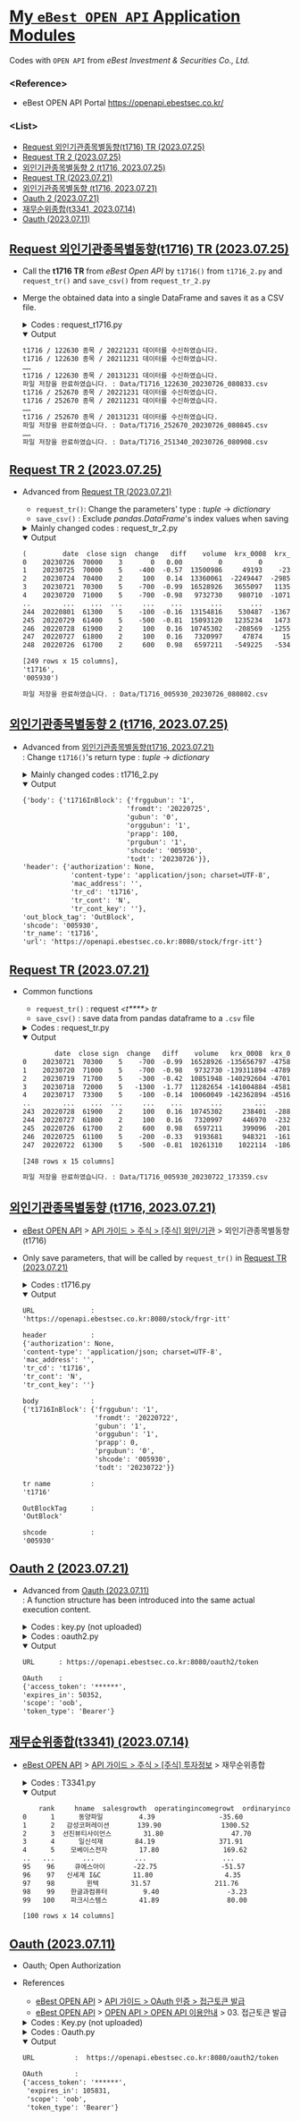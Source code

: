 # [My `eBest OPEN API` Application Modules](../README.md#my-ebest-open-api-application-modules)

Codes with `OPEN API` from *eBest Investment & Securities Co., Ltd.*


### \<Reference>
- eBest OPEN API Portal https://openapi.ebestsec.co.kr/ 

### \<List>
- [Request 외인기관종목별동향(t1716) TR (2023.07.25)](#request-외인기관종목별동향t1716-tr-20230725)
- [Request TR 2 (2023.07.25)](#request-tr-2-20230725)
- [외인기관종목별동향 2 (t1716, 2023.07.25)](#외인기관종목별동향-2-t1716-20230725)
- [Request TR (2023.07.21)](#request-tr-20230721)
- [외인기관종목별동향 (t1716, 2023.07.21)](#외인기관종목별동향-t1716-20230721)
- [Oauth 2 (2023.07.21)](#oauth-2-20230721)
- [재무순위종합(t3341, 2023.07.14)](#재무순위종합t3341-20230714)
- [Oauth (2023.07.11)](#oauth-20230711)


## [Request 외인기관종목별동향(t1716) TR (2023.07.25)](#list)

- Call the **t1716 TR** from *eBest Open API* by `t1716()` from `t1716_2.py` and `request_tr()` and `save_csv()` from `request_tr_2.py`
- Merge the obtained data into a single DataFrame and saves it as a CSV file.

  <details>
    <summary>Codes : request_t1716.py</summary>

  ```py
  """
  eBest Open API / 외인기관종목별동향 (t1716) 실행
  2023.07.25

  이 코드는 eBest Open API에서 t1716 TR을 호출하여 주어진 종목 코드와 조회 기간에 따른 외인과 기관의 순매매 정보를 조회하고,
  이를 하나의 DataFrame으로 병합한 뒤 하나의 CSV 파일로 저장하는 작업을 수행합니다.

  Parameters  :
      TR_NAME (str)       : TR을 호출하는 함수의 이름으로 사용될 문자열입니다.
      shcodes (list)      : 조회할 종목 코드들이 담긴 리스트입니다.
      todts (list)        : 조회를 종료할 날짜들이 담긴 리스트입니다.
      YEARS (int)         : 조회 기간의 연도 수를 나타내는 정수입니다.
      PERIOD (int)        : 조회 기간을 나타내는 정수로, 최대 366일까지 조회가 가능합니다.
      unique_keys (list)  : 중복된 열을 제거하기 위해 사용될 DataFrame의 열 이름들이 담긴 리스트입니다.

  Returns     :
      None

  History     :
      1   2023.07.21  최초 작성
      2   2023.07.25  request_tr()의 리턴값을 병합하여 하나의 CSV 파일로 출력
  """
  ```
  ```py
  import time
  import t1716_2 as t1716
  import request_tr_2 as request_tr
  import pandas as pd
  ```
  ```py
  if __name__ == "__main__":

      TR_NAME = "t1716"
      shcodes = ["122630", "252670", "233740", "251340"]
      todts   = []
      YEARS   = 10
      for i in range(0, YEARS):
          todts.append(str(2022 - i) + "1231")
      PERIOD  = 366
          # It seems to have a maximum value of 366 (why not 365? considering leap years)
      unique_keys = ["date"]                                                      # to remove duplicated columns

      # print(todts)                                                              # Ok

      for shcode in shcodes:
          merged_df = pd.DataFrame()
          for todt in todts:
              results = request_tr.request_tr(t1716.t1716(shcode=shcode, todt=todt, period=PERIOD))
              merged_df = pd.concat([merged_df, results[0]])
              print(f"{TR_NAME} / {shcode} 종목 / {todt} 데이터를 수신하였습니다.")
              time.sleep(1)
          merged_df.drop_duplicates(subset=unique_keys, keep='first', inplace=True)
          request_tr.save_csv(data_frame=merged_df, tr_name=TR_NAME, shcode=shcode)
  ```

  </details>
  <details open="">
    <summary>Output</summary>

  ```txt
  t1716 / 122630 종목 / 20221231 데이터를 수신하였습니다.
  t1716 / 122630 종목 / 20211231 데이터를 수신하였습니다.
  ……
  t1716 / 122630 종목 / 20131231 데이터를 수신하였습니다.
  파일 저장을 완료하였습니다. : Data/T1716_122630_20230726_080833.csv
  t1716 / 252670 종목 / 20221231 데이터를 수신하였습니다.
  t1716 / 252670 종목 / 20211231 데이터를 수신하였습니다.
  ……
  t1716 / 252670 종목 / 20131231 데이터를 수신하였습니다.
  파일 저장을 완료하였습니다. : Data/T1716_252670_20230726_080845.csv
  ……
  파일 저장을 완료하였습니다. : Data/T1716_251340_20230726_080908.csv
  ```
  </details>


## [Request TR 2 (2023.07.25)](#list)

- Advanced from [Request TR (2023.07.21)](#request-tr-20230721)
  - `request_tr()`: Change the parameters' type : *tuple* → *dictionary*
  - `save_csv()`  : Exclude *pandas.DataFrame*'s index values when saving

  <details>
    <summary>Mainly changed codes : request_tr_2.py</summary>

  ```python
  def request_tr(results):
      """
      ……

      Parameters :
          results (dict)      : t****() 함수의 리턴값인 딕셔너리입니다.

      ……
      """

      _url            = results["url"]
      _header         = results["header"]
      _body           = results["body"]
      _tr_name        = results["tr_name"]
      _out_block_tag  = results["out_block_tag"]
      _shcode         = results["shcode"]

      ……
  ```
  ```py
  def save_csv(data_frame, tr_name, shcode=""):
      ……

      ……
      data_frame.to_csv(_path, index=False)
      ……
  ```
  ```py
  if __name__ == "__main__":

      import pprint
      import t1716_2 as t1716

      tr_output = request_tr(t1716.t1716(shcode="005930", period=365))             # 삼성전자, 1년치 일일 데이터
      pprint.pprint(tr_output)
      save_csv(*tr_output)
  ```
  </details>
  <details open="">
    <summary>Output</summary>

  ```txt
  (         date  close sign  change   diff    volume  krx_0008  krx_0018  krx_0009   pgmvol  fsc_listing fsc_sjrate  fsc_0009  gm_volume  gm_value
  0    20230726  70000    3       0   0.00         0         0         0         0        0   3165243552      53.02         0          0         0
  1    20230725  70000    5    -400  -0.57  13500986     49193    -23280   1844693  -940037   3165243552      53.02   1895393     249469     17471
  2    20230724  70400    2     100   0.14  13360061  -2249447  -2985631    576591  2421837   3164288196      53.01    582022     187872     13236
  3    20230721  70300    5    -700  -0.99  16528926   3655097   1135251  -3232093  -823435   3161284337      52.95  -2740185     690377     48199
  4    20230720  71000    5    -700  -0.98   9732730    980710  -1071133   -296382   190441   3164847957      53.01   1200568     212026     15104
  ..        ...    ...  ...     ...    ...       ...       ...       ...       ...      ...          ...        ...       ...        ...       ...
  244  20220801  61300    5    -100  -0.16  13154816    530487  -1367169    240197   313794   2974186694      49.82    -66871     186169     11311
  245  20220729  61400    5    -500  -0.81  15093120   1235234   1473091    616021 -1623959   2973939771      49.82     77992     690338     42576
  246  20220728  61900    2     100   0.16  10745302   -208569  -1255580     81602   695515   2975485738      49.84   1398272     155172      9639
  247  20220727  61800    2     100   0.16   7320997     47874     15345    620603  -330594   2973391951      49.81    930383      87069      5349
  248  20220726  61700    2     600   0.98   6597211   -549225   -534799    811790   137251   2972792162      49.80    555180      47626      2933

  [249 rows x 15 columns],
  't1716',
  '005930')
  ```
  ```txt
  파일 저장을 완료하였습니다. : Data/T1716_005930_20230726_080802.csv
  ```
  </details>


## [외인기관종목별동향 2 (t1716, 2023.07.25)](#list)

- Advanced from [외인기관종목별동향(t1716, 2023.07.21)](#외인기관종목별동향t1716-20230721)  
  : Change `t1716()`'s return type : *tuple* → *dictionary*

  <details>
    <summary>Mainly changed codes : t1716_2.py</summary>

  ```python
  def t1716(shcode = "005930", todt = "", period = 366):
      """
      ……

      Returns     :
          dict                    : 함수 호출 시 반환되는 값들을 딕셔너리로 묶어 반환합니다.
      """

      ……

      return {
          'url'           : _url,
          'header'        : _header,
          'body'          : _body,
          'tr_name'       : t1716.__name__,
          'out_block_tag' : _out_block_tag,
          'shcode'        : shcode
      }
  ```
  ```py
  if __name__ == "__main__":

      ……

      results = t1716()                                       # 함수 호출 결과를 딕셔너리로 받음
      pprint.pprint(results)
  ```
  </details>
  <details open="">
    <summary>Output</summary>

  ```txt
  {'body': {'t1716InBlock': {'frggubun': '1',
                            'fromdt': '20220725',
                            'gubun': '0',
                            'orggubun': '1',
                            'prapp': 100,
                            'prgubun': '1',
                            'shcode': '005930',
                            'todt': '20230726'}},
  'header': {'authorization': None,
              'content-type': 'application/json; charset=UTF-8',
              'mac_address': '',
              'tr_cd': 't1716',
              'tr_cont': 'N',
              'tr_cont_key': ''},
  'out_block_tag': 'OutBlock',
  'shcode': '005930',
  'tr_name': 't1716',
  'url': 'https://openapi.ebestsec.co.kr:8080/stock/frgr-itt'}
  ```
  </details>


## [Request TR (2023.07.21)](#list)

- Common functions
  - `request_tr()` : request *\<t\*\*\*\*> tr*
  - `save_csv()`   : save data from pandas dataframe to a `.csv` file

  <details>
    <summary>Codes : request_tr.py</summary>

  ```py
  """
  eBest Open API / request_tr
  2023.07.21

  이 코드는 eBest Open API에서 TR을 호출하여 데이터를 조회하고 CSV 파일로 저장하는 코드입니다.
  """
  ```
  ```py
  import datetime
  import json
  import pytz
  import pandas as pd
  import requests

  import oauth2 as oauth
  ```
  ```python
  def request_tr(url, header, body, tr_name, out_block_tag, shcode):
      """
      eBest Open API에서 TR을 호출하여 데이터를 조회하는 함수입니다.

      Parameters:
          url (str)           : API 호출을 위한 URL입니다.
          header (dict)       : API 호출에 필요한 헤더 정보가 담긴 딕셔너리입니다.
          body (dict)         : API 호출에 필요한 바디 정보가 담긴 딕셔너리입니다.
          tr_name (str)       : 함수 이름입니다.
          out_block_tag (str) : 반환 데이터의 태그입니다.
          shcode (str)        : 종목코드를 지정하는 매개변수입니다.

      Returns:
          pandas.DataFrame    : 조회된 데이터가 담긴 DataFrame 객체를 반환합니다.
          str                 : 함수 이름을 반환합니다.
          str                 : 종목코드를 반환합니다.
      """

      header["authorization"] = f"Bearer {oauth.oauth()}"
      _res = requests.post(url, headers=header, data=json.dumps(body), timeout=1)
      _json_data = _res.json()
      # print(json_data)                                                          # Ok
      # print(f"{TR_NAME}{out_block_tag}")                                        # Ok
      _data_frame = pd.json_normalize(_json_data[f"{tr_name}{out_block_tag}"])

      return _data_frame, tr_name, shcode
  ```
  ```py
  def save_csv(data_frame, tr_name, shcode=""):
      """
      조회된 데이터를 CSV 파일로 저장하는 함수입니다.

      Parameters:
          data_frame (pandas.DataFrame) : 조회된 데이터가 담긴 DataFrame 객체입니다.
          tr_name (str)                 : 저장할 파일의 이름을 지정하는 매개변수입니다.
          shcode (str, optional)        : 종목코드를 지정하는 매개변수입니다. 기본값은 ""(빈 문자열)입니다.

      Returns:
          None
      """

      _seoul_timezone = pytz.timezone('Asia/Seoul')
      _time_stamp = datetime.datetime.now(_seoul_timezone).strftime("%Y%m%d_%H%M%S")
      if len(shcode) > 0:
          _path = f'Data/{tr_name.upper()}_{shcode}_{_time_stamp}.csv'
      else:
          _path = f'Data/{tr_name.upper()}_{_time_stamp}.csv'
      data_frame.to_csv(_path)
      print("파일 저장을 완료하였습니다. :", _path)
  ```
  ```py
  if __name__ == "__main__":

      import t1716

      results = request_tr(*t1716.t1716(shcode="005930", period=365))             # 삼성전자, 1년치 일일 데이터
      print(results[0])
      save_csv(*results)
  ```
  </details>
  <details open="">
    <summary>Output</summary>

  ```txt
          date  close sign  change   diff    volume   krx_0008  krx_0018   krx_0009    pgmvol  fsc_listing fsc_sjrate   fsc_0009  gm_volume  gm_value
  0    20230721  70300    5    -700  -0.99  16528926 -135656797 -47587921  187226850  66422136   3161057429      52.95  189453121  111023539   6948297
  1    20230720  71000    5    -700  -0.98   9732730 -139311894 -47899737  191282378  67245571   3164847957      53.01  193243649  110811513   6933193
  2    20230719  71700    5    -300  -0.42  10851948 -140292604 -47019045  191388319  67055130   3163456948      52.99  191852640  110486152   6909844
  3    20230718  72000    5   -1300  -1.77  11282654 -141004884 -45818326  190916335  65954614   3163380264      52.99  191775956  110112691   6882647
  4    20230717  73300    5    -100  -0.14  10060049 -142362894 -45165996  191707382  66590493   3164885311      53.02  193281003  109698081   6852294
  ..        ...    ...  ...     ...    ...       ...        ...       ...        ...       ...          ...        ...        ...        ...       ...
  243  20220728  61900    2     100   0.16  10745302     238401  -2887326    2630540   -829418   2975485738      49.84    3881430     523771     32276
  244  20220727  61800    2     100   0.16   7320997     446970  -2327261    1853423  -1524933   2973391951      49.81    1787643     436702     26927
  245  20220726  61700    2     600   0.98   6597211     399096  -2012012    1563414  -1194339   2972792162      49.80    1187854     389076     23993
  246  20220725  61100    5    -200  -0.33   9193681     948321  -1614464     614373  -1331590   2972099731      49.79     495423     337887     20852
  247  20220722  61300    5    -500  -0.81  10261310    1022114  -1862181     739607   -342577   2972375415      49.79     771107          0         0

  [248 rows x 15 columns]
  ```
  ```txt
  파일 저장을 완료하였습니다. : Data/T1716_005930_20230722_173359.csv
  ```
  </details>


## [외인기관종목별동향 (t1716, 2023.07.21)](#list)

- [eBest OPEN API](https://openapi.ebestsec.co.kr) > [API 가이드 > 주식 > [주식] 외인/기관](https://openapi.ebestsec.co.kr/apiservice?group_id=73142d9f-1983-48d2-8543-89b75535d34c&api_id=90378c39-f93e-4f95-9670-f76e5c924cc6) > 외인기관종목별동향 (t1716)
- Only save parameters, that will be called by `request_tr()` in [Request TR (2023.07.21)](#request-tr-20230721)

  <details>
    <summary>Codes : t1716.py</summary>

  ```py
  """
  eBest Open API / 외인기관종목별동향 (t1716)
  2023.07.21

  이 코드는 eBest Open API에서 t1716 TR을 호출하기 위한 예시 코드입니다.
  t1716 TR은 주식 시장의 기관 및 외인 순매매 정보를 조회하는 TR입니다.
  """
  ```
  ```py
  from datetime import datetime, timedelta
  import pytz
  ```
  ```python
  def t1716(shcode = "005930", todt = "", period = 365) :
      """
      eBest Open API에서 t1716 TR을 호출하기 위한 URL, 헤더 및 바디 정보를 반환하는 함수입니다.

      Parameters:
          shcode (str, optional)  : 종목코드를 지정하는 매개변수입니다. 기본값은 "005930"(삼성전자)로 설정됩니다.
          todt (str, optional)    : 조회를 종료할 날짜를 지정하는 매개변수입니다. 기본값은 오늘 날짜로 설정됩니다.
          period (int, optional)  : 조회 기간을 지정하는 매개변수입니다. 기본값은 365일(1년)입니다.

      Returns:
          tuple                   : url, 헤더, 바디 정보, 함수 이름, 반환 데이터 태그, 종목코드를 포함하는 튜플을 반환합니다.
      """

      _url_base   = "https://openapi.ebestsec.co.kr:8080"
      _path       = "stock/frgr-itt"
      _url        = f"{_url_base}/{_path}"

      _header     = {
          "content-type"  : "application/json; charset=UTF-8",
          "authorization" : None,                             # fill in RunTR()
          "tr_cd"         : "t1716",
          "tr_cont"       : "N",
          "tr_cont_key"   : "",
          "mac_address"   : ""
      }

      # 시작일자와 종료일자를 YYYYMMDD 형식으로 생성하기
      _seoul_timezone = pytz.timezone('Asia/Seoul')
      _seoul_dt       = datetime.now(_seoul_timezone)
      _todt           = _seoul_dt.strftime('%Y%m%d') if todt == "" else todt
      _todt_datetime = datetime.strptime(_todt, '%Y%m%d').astimezone(_seoul_timezone)
      _fromdt = (_todt_datetime - timedelta(period)).strftime("%Y%m%d")

      _body           = {
          "t1716InBlock" : {
              "shcode"    : shcode,                           # 종목코드
              "gubun"     : "1",                              # 0:일간순매수 1:기간내누적순매수
              "fromdt"    : _fromdt,                          # 시작일자 : YYYYMMDD (default : 종료일자로부터 1년 전)
              "todt"      : _todt,                            # 종료일자 : YYYYMMDD
              "prapp"     : 0,                                # 프로그램매매 감산 적용율 - %단위
              "prgubun"   : "0",                              # PR적용구분(0:적용안함1:적용)
              "orggubun"  : "1",                              # 기관적용(0:미적용 1:적용)
              "frggubun"  : "1"                               # 외인적용(0:미적용 1:적용)
          }
      }

      _out_block_tag = "OutBlock"

      return _url, _header, _body, t1716.__name__, _out_block_tag, shcode
  ```
  ```py
  if __name__ == "__main__":

      import pprint

      url, header, body, tr_name, out_block_tag, shcode_ = t1716()

      print("URL              :")
      pprint.pprint(url)
      print("\nheader           :")
      pprint.pprint(header)
      print("\nbody             :")
      pprint.pprint(body)
      print("\ntr name          :")
      pprint.pprint(tr_name)
      print("\nOutBlockTag      :")
      pprint.pprint(out_block_tag)
      print("\nshcode           :")
      pprint.pprint(shcode_)
  ```
  </details>
  <details open="">
    <summary>Output</summary>

  ```txt
  URL              :
  'https://openapi.ebestsec.co.kr:8080/stock/frgr-itt'

  header           :
  {'authorization': None,
  'content-type': 'application/json; charset=UTF-8',
  'mac_address': '',
  'tr_cd': 't1716',
  'tr_cont': 'N',
  'tr_cont_key': ''}

  body             :
  {'t1716InBlock': {'frggubun': '1',
                    'fromdt': '20220722',
                    'gubun': '1',
                    'orggubun': '1',
                    'prapp': 0,
                    'prgubun': '0',
                    'shcode': '005930',
                    'todt': '20230722'}}

  tr name          :
  't1716'

  OutBlockTag      :
  'OutBlock'

  shcode           :
  '005930'
  ```
  </details>


## [Oauth 2 (2023.07.21)](#list)

- Advanced from [Oauth (2023.07.11)](#oauth-20230711)  
  : A function structure has been introduced into the same actual execution content.

  <details>
    <summary>Codes : key.py (not uploaded)</summary>

  - Add comments
  ```python
  """
  eBest Open API / key
  2023.07.11

  이 파일은 eBest Open API를 사용하기 위해 필요한 애플리케이션 키와 비밀 키를 저장하는 파일입니다.
  애플리케이션 키는 API 호출에 필요한 인증을 위해 사용되며, 반드시 비밀로 유지되어야 합니다.
  따라서 이 파일은 외부에 노출되지 않도록 주의해야 합니다.
  """

  MOCK_KEY    = "{your app key}"
  MOCK_SECRET = "{your secret key}"
  ```
  </details>
  <details>
    <summary>Codes : oauth2.py</summary>

  ```py
  """
  eBest Open API / 접근토큰 발급 (token)
  2023.07.21

  이 코드는 eBest Open API 서버에 OAuth 토큰을 요청하는 함수를 포함한 코드입니다.
  OAuth 토큰은 API를 호출할 때 인증 정보로 사용되며, API 호출을 위해 반드시 필요합니다.

  사용 전 준비사항:
  1. eBest Open API 개발자 센터에서 앱 키와 시크릿 키를 발급받아야 합니다.
  2. key.py 파일에 발급받은 앱 키와 시크릿 키를 저장해야 합니다. (예: MOCK_KEY, MOCK_SECRET)

  개선사항:
  1. OAuth.py (2023.07.11)의 코드를 oauth()라는 함수로 재작성하였습니다.
  2. test 변수의 값(True/False)에 따라 return값이 달라집니다.
  """
  ```
  ```py
  import pprint
  import requests

  import key
  ```
  ```python
  def oauth(test = False):
      """
      eBest Open API 서버에 OAuth 토큰을 요청하는 함수입니다.

      Parameters:
          test (bool) : 테스트 모드 여부를 설정하는 매개변수입니다. 기본값은 False입니다.

      Returns:
          str         : 성공적으로 OAuth 토큰을 받아온 경우 해당 토큰을 반환합니다.

      Raises:
          requests.exceptions.RequestException : OAuth 요청 중 예외가 발생한 경우 예외를 발생시킵니다.
      """

      # 개발자가 발급받은 앱 키와 시크릿 키를 사용합니다.
      _app_key = key.MOCK_KEY
      _app_secret = key.MOCK_SECRET

      # OAuth 토큰을 요청할 API 경로를 설정합니다.
      _path = "oauth2/token"
      _url_base = "https://openapi.ebestsec.co.kr:8080"
      _url = f"{_url_base}/{_path}"

      # OAuth 요청에 필요한 헤더 정보를 설정합니다.
      _header = {
          "content-type": "application/x-www-form-urlencoded"
      }

      # OAuth 요청에 필요한 파라미터 정보를 설정합니다.
      _param = {
          "grant_type": "client_credentials",
          "appkey": _app_key,
          "appsecretkey": _app_secret,
          "scope": "oob"
      }

      # OAuth 요청을 실행하고 응답을 받아옵니다.
      try:
          _res = requests.post(_url, headers=_header, params=_param, timeout=1)
          _access_token = _res.json()["access_token"]
      except requests.exceptions.RequestException as _e:
          # OAuth 요청 중 예외가 발생한 경우 예외를 발생시킵니다.
          raise _e

      if test:
          return _url, _res, _access_token
      else:
          return _access_token
  ```
  ```py
  if __name__ == "__main__":
      # OAuth 함수를 호출하여 액세스 토큰을 받아옵니다.

      url, res, _ = oauth(test = True)
      print("URL      :", url, "\n")                          # OAuth 토큰 요청을 보낸 URL 출력
      print("OAuth    :")
      pprint.pprint(res.json())                               # OAuth 응답 내용 출력
  ```
  </details>
  <details open = "">
    <summary>Output</summary>

  ```txt
  URL      : https://openapi.ebestsec.co.kr:8080/oauth2/token

  OAuth    :
  {'access_token': '******',
  'expires_in': 50352,
  'scope': 'oob',
  'token_type': 'Bearer'}
  ```
  </details>


## [재무순위종합(t3341) (2023.07.14)](#list)

- [eBest OPEN API](https://openapi.ebestsec.co.kr) > [API 가이드 > 주식 > [주식] 투자정보](https://openapi.ebestsec.co.kr/apiservice#G_73142d9f-1983-48d2-8543-89b75535d34c#A_580d2770-a7a9-49e3-9ec1-49ed8bc734a2) > 재무순위종합


  <details>
    <summary>Codes : T3341.py</summary>

  ```py
  # import pprint
  import datetime
  import json
  import pandas as pd
  import requests

  import OAuth
  ```
  ```py
  URL_BASE    = "https://openapi.ebestsec.co.kr:8080"
  PATH        = "stock/investinfo"
  URL         = f"{URL_BASE}/{PATH}"

  header      = {
      "content-type"  : "application/json; charset=UTF-8",
      "authorization" : f"Bearer {OAuth.ACCESS_TOKEN}",
      "tr_cd"         : "t3341",
      "tr_cont"       : "N",
      "tr_cont_key"   : "",
      "mac_address"   : ""
  }

  body       = {
      "t3341InBlock"  : {
          "gubun"     : "0",                                  # 0 : 전체
          "gubun1"    : "3",                                  # 3 : 세전계속이익증가율
          "gubun2"    : "1",                                  # 1 : 고정
          "idx"       : 0
      }
  }

  res = requests.post(URL, headers=header, data=json.dumps(body), timeout=1)
  # pprint.pprint(res.json())

  json_data = res.json()
  df = pd.json_normalize(json_data["t3341OutBlock1"])
  time_stamp = datetime.datetime.now().strftime("%Y%m%d_%H%M%S")
  df.to_csv(f'Data/T3341_{time_stamp}.csv')
  ```
  ```py
  if __name__ == "__main__":
      print(df)
  ```
  </details>
  <details open = "">
    <summary>Output</summary>

  ```txt
      rank     hname  salesgrowth  operatingincomegrowt  ordinaryincomegrowth  liabilitytoequity  enterpriseratio      eps       bps    roe  shcode    per    pbr    peg
  0      1      동양파일         4.39                -35.60               6691.58               5.29          1129.14   245.33   6145.71   4.07  228340  12.66   0.51  38.84
  1      2   감성코퍼레이션       139.90               1300.52               5433.07              64.87            13.62   168.35    568.07  37.70  036620  26.46   7.84   1.31
  2      3  선진뷰티사이언스        31.80                 47.70               3772.86             106.80           955.24  1593.39   5276.18  35.91  086710   5.72   1.73   0.52
  3      4      일신석재        84.19                371.91               3032.30             110.34            43.52    30.31    717.60   4.37  007110  42.10   1.78   0.00
  4      5    모베이스전자        17.80                169.62               2912.85             217.62           376.10    92.64   2380.49   4.08  012860  29.90   1.16   0.00
  ..   ...       ...          ...                   ...                   ...                ...              ...      ...       ...    ...     ...    ...    ...    ...
  95    96     큐에스아이       -22.75                -51.57                179.33               6.22          1685.83   711.54   8929.14   8.34  066310  15.26   1.22   5.74
  96    97   신세계 I&C        11.80                  4.35                178.53              31.66          4596.92  5253.56  23484.59  28.68  035510   2.53   0.57   1.05
  97    98        윈텍        31.57                211.76                176.70              26.46          1128.32    95.72   1228.32   8.08  320000  32.12   2.50  64.16
  98    99    한글과컴퓨터         9.40                 -3.23                176.47              21.47          2506.32  2147.60  13715.19  18.09  030520   5.83   0.91   1.60
  99   100    파크시스템스        41.89                 80.00                173.67              32.17          3336.79  3233.76  17183.96  21.40  140860  58.79  11.06   2.57

  [100 rows x 14 columns]
  ```
  </details>


## [Oauth (2023.07.11)](#list)

- Oauth; Open Authorization
- References
  - [eBest OPEN API](https://openapi.ebestsec.co.kr) > [API 가이드 > OAuth 인증 > 접근토큰 발급](https://openapi.ebestsec.co.kr/apiservice#G_ffd2def7-a118-40f7-a0ab-cd4c6a538a90#A_33bd887a-6652-4209-88cd-5324bc7c5e36)
  - [eBest OPEN API](https://openapi.ebestsec.co.kr) > [OPEN API > OPEN API 이용안내](https://openapi.ebestsec.co.kr/howto-use) > 03. 접근토큰 발급

  <details>
    <summary>Codes : Key.py (not uploaded)</summary>

  ```python
  MOCK_KEY    = "{your app key}"
  MOCK_SECRET = "{your secret key}"
  ```
  </details>
  <details>
    <summary>Codes : Oauth.py</summary>

  ```python
  import pprint
  import requests
  import Key
  ```
  ```python
  APP_KEY     = Key.MOCK_KEY
  APP_SECRET  = Key.MOCK_SECRET

  header      = {
      "content-type"  : "application/x-www-form-urlencoded"
  }
  param       = {
      "grant_type"    : "client_credentials",
      "appkey"        : APP_KEY,
      "appsecretkey"  : APP_SECRET,
      "scope"         : "oob"
  }

  PATH        = "oauth2/token"
  URL_BASE    = "https://openapi.ebestsec.co.kr:8080"
  URL         = f"{URL_BASE}/{PATH}"

  res = requests.post(URL, headers=header, params=param, timeout=1)
  ACCESS_TOKEN = res.json()["access_token"]
  ```
  ```python
  if __name__ == "__main__":
      print("URL          : ", URL, "\n")                     # Ok
      print("OAuth        : ")
      pprint.pprint(res.json())                               # Ok
  ```
  </details>
  <details open = "">
    <summary>Output</summary>

  ```txt
  URL          :  https://openapi.ebestsec.co.kr:8080/oauth2/token

  OAuth        :
  {'access_token': '******',
   'expires_in': 105831,
   'scope': 'oob',
   'token_type': 'Bearer'}
  ```
  </details>